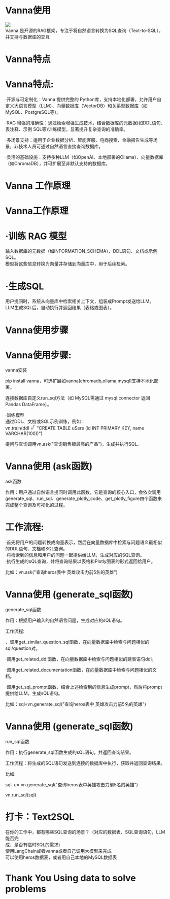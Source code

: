 # Vanna使用

![](images/ab9f8ff6f83a6e35e7b0e11c5fe3acf3450e4da4869469a1bda772f5801e9c6d.jpg)  
Vanna 是开源的RAG框架，专注于将自然语言转换为SQL查询（Text-to-SQL），并支持与数据库的交互

# Vanna特点

# Vanna特点:

·开源与可定制化：Vanna 提供完整的 Python库，支持本地化部署，允许用户自定义大语言模型（LLM）、向量数据库（VectorDB）和关系型数据库（如MySQL、PostgreSQL等）。

·RAG 增强的准确性：通过检索增强生成技术，结合数据库的元数据(如DDL语句、表注释、示例 SQL等)训练模型，显著提升复杂查询的准确率。

·多场景支持：适用于企业数据分析、智能客服、电商搜索、金融报告生成等场景，非技术人员可通过自然语言直接查询数据库。

·灵活的基础设施：支持多种LLM（如OpenAI、本地部署的Ollama）、向量数据库（如ChromaDB），并可扩展至非默认支持的数据库。

# Vanna 工作原理

# Vanna工作原理

# ·训练 RAG 模型

输入数据库的元数据（如INFORMATION_SCHEMA）、DDL语句、文档或示例 SQL。  
模型将这些信息转换为向量并存储到向量库中，用于后续检索。

# ·生成SQL

用户提问时，系统从向量库中检索相关上下文，组装成Prompt发送给LLM。  
LLM生成SQL后，自动执行并返回结果（表格或图表）。

# Vanna使用步骤

# Vanna使用步骤:

vanna安装

pip install vanna，可选扩展如vanna[chromadb,ollama,mysql]支持本地化部署。

连接数据库自定义run_sql方法（如 MySQL需通过 mysql.connector 返回 Pandas DataFrame）。

·训练模型  
通过DDL、文档或SQL示例训练，例如：  
vn.train(ddl $= ^ { \mathsf { \Gamma } }$ "CREATE TABLE uSers (id INT PRIMARY KEY, name VARCHAR(100))")

提问与查询调用vn.ask("查询销售额最高的产品")，生成并执行SQL。

# Vanna使用 (ask函数)

ask函数

作用：用户通过自然语言提问时调用此函数，它是查询的核心入口，会依次调用generate_sql、run_sqI、generate_plotly_code、get_plotly_figure四个函数来完成整个查询及可视化的过程。

# 工作流程:

·首先将用户的问题转换成向量表示，然后在向量数据库中检索与问题语义最相似的DDL语句、文档和SQL查询。  
·将检索到的信息和用户的问题一起提供给LLM，生成对应的SQL查询。  
·执行生成的sQL查询，并将查询结果以表格和Plotly图表的形式返回给用户。

比如：vn.ask("查询heros表中 英雄攻击力前5名的英雄")

# Vanna使用 (generate_sql函数)

generate_sql函数

作用：根据用户输入的自然语言问题，生成对应的sQL语句。

工作流程:

，调用get_similar_question_sql函数，在向量数据库中检索与问题相似的sql/question对。

·调用get_related_ddl函数，在向量数据库中检索与问题相似的建表语句ddl。

·调用get_related_documentation函数，在向量数据库中检索与问题相似的文档。

·调用get_sql_prompt函数，结合上述检索到的信息生成prompt，然后将prompt提供给LLM，生成sQL语句。

比如：sql=vn.generate_sql("查询heros表中 英雄攻击力前5名的英雄")

# Vanna使用 (generate_sql函数)

run_sql函数

作用：执行generate_sql函数生成的sQL语句，并返回查询结果。

工作流程：将生成的SQL语句发送到连接的数据库中执行，获取并返回查询结果。

比如:

sql $\ c =$ vn.generate_sql("查询heros表中英雄攻击力前5名的英雄")

vn.run_sql(sql)

# 打卡：Text2SQL

在你的工作中，都有哪些SQL查询的场景？（对应的数据表、SQL查询语句，LLM能否完  
成，是否有临时SQL的需求)  
使用LangChain或者vanna或者自己调用大模型来完成  
可以使用heros数据表，或者用自己本地的MySQL数据表

# Thank You Using data to solve problems